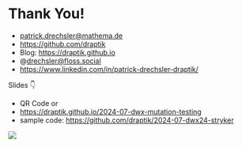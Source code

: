 # Thank You!

- patrick.drechsler@mathema.de
- https://github.com/draptik
- Blog: https://draptik.github.io
- @drechsler@floss.social
- https://www.linkedin.com/in/patrick-drechsler-draptik/

Slides 👇

- QR Code or
- https://draptik.github.io/2024-07-dwx-mutation-testing
- sample code:
  https://github.com/draptik/2024-07-dwx24-stryker

<img
  class="absolute top-10 right-30 h-70"
  src="/images/slides.png"
/>
